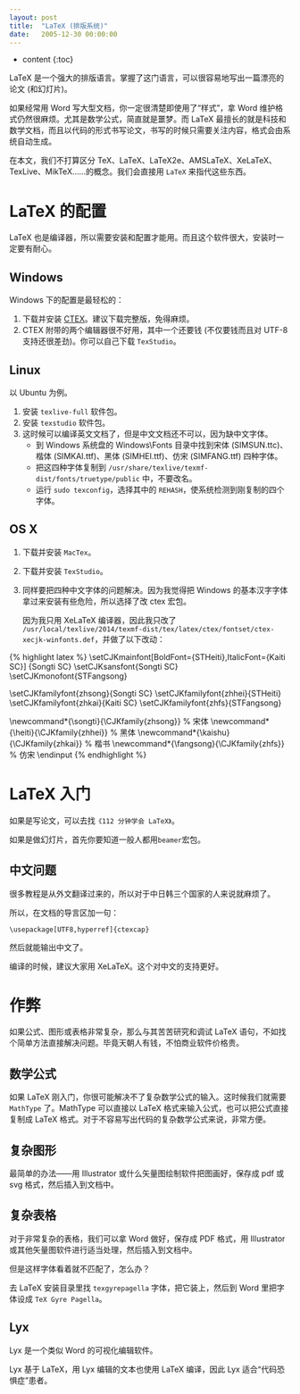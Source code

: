 ```yaml
---
layout: post
title:  "LaTeX (排版系统)"
date:   2005-12-30 00:00:00
---
```

* content
{:toc}

LaTeX 是一个强大的排版语言。掌握了这门语言，可以很容易地写出一篇漂亮的论文 (和幻灯片)。

如果经常用 Word 写大型文档，你一定很清楚即使用了“样式”，拿 Word 维护格式仍然很麻烦。尤其是数学公式，简直就是噩梦。而 LaTeX 最擅长的就是科技和数学文档，而且以代码的形式书写论文，书写的时候只需要关注内容，格式会由系统自动生成。

在本文，我们不打算区分 TeX、LaTeX、LaTeX2e、AMSLaTeX、XeLaTeX、TexLive、MikTeX……的概念。我们会直接用 `LaTeX` 来指代这些东西。

# LaTeX 的配置

LaTeX 也是编译器，所以需要安装和配置才能用。而且这个软件很大，安装时一定要有耐心。

## Windows

Windows 下的配置是最轻松的：

1. 下载并安装 [CTEX](http://www.ctex.org/CTeXDownload)。建议下载完整版，免得麻烦。
2. CTEX 附带的两个编辑器很不好用，其中一个还要钱 (不仅要钱而且对 UTF-8 支持还很差劲)。你可以自己下载 `TexStudio`。

## Linux

以 Ubuntu 为例。

1. 安装 `texlive-full` 软件包。
2. 安装 `texstudio` 软件包。
3. 这时候可以编译英文文档了，但是中文文档还不可以，因为缺中文字体。
	* 到 Windows 系统盘的 Windows\Fonts 目录中找到宋体 (SIMSUN.ttc)、楷体 (SIMKAI.ttf)、黑体 (SIMHEI.ttf)、仿宋 (SIMFANG.ttf) 四种字体。
	* 把这四种字体复制到 `/usr/share/texlive/texmf-dist/fonts/truetype/public` 中，不要改名。
	* 运行 `sudo texconfig`，选择其中的 `REHASH`，使系统检测到刚复制的四个字体。

## OS X

1. 下载并安装 `MacTex`。
2. 下载并安装 `TexStudio`。
3. 同样要把四种中文字体的问题解决。因为我觉得把 Windows 的基本汉字字体拿过来安装有些危险，所以选择了改 ctex 宏包。

   因为我只用 XeLaTeX 编译器，因此我只改了 `/usr/local/texlive/2014/texmf-dist/tex/latex/ctex/fontset/ctex-xecjk-winfonts.def`，并做了以下改动：

{% highlight latex %}
\setCJKmainfont[BoldFont={STHeiti},ItalicFont={Kaiti SC}]
  {Songti SC}
\setCJKsansfont{Songti SC}
\setCJKmonofont{STFangsong}

\setCJKfamilyfont{zhsong}{Songti SC}
\setCJKfamilyfont{zhhei}{STHeiti}
\setCJKfamilyfont{zhkai}{Kaiti SC}
\setCJKfamilyfont{zhfs}{STFangsong}

\newcommand*{\songti}{\CJKfamily{zhsong}} % 宋体
\newcommand*{\heiti}{\CJKfamily{zhhei}}   % 黑体
\newcommand*{\kaishu}{\CJKfamily{zhkai}}  % 楷书
\newcommand*{\fangsong}{\CJKfamily{zhfs}} % 仿宋
\endinput
{% endhighlight %}



# LaTeX 入门

如果是写论文，可以去找`《112 分钟学会 LaTeX》`。

如果是做幻灯片，首先你要知道一般人都用`beamer`宏包。

## 中文问题

很多教程是从外文翻译过来的，所以对于中日韩三个国家的人来说就麻烦了。

所以，在文档的导言区加一句：

	\usepackage[UTF8,hyperref]{ctexcap}

然后就能输出中文了。

编译的时候，建议大家用 XeLaTeX。这个对中文的支持更好。

# 作弊

如果公式、图形或表格非常复杂，那么与其苦苦研究和调试 LaTeX 语句，不如找个简单方法直接解决问题。毕竟天朝人有钱，不怕商业软件价格贵。

## 数学公式

如果 LaTeX 刚入门，你很可能解决不了复杂数学公式的输入。这时候我们就需要 `MathType` 了。MathType 可以直接以 LaTeX 格式来输入公式，也可以把公式直接复制成 LaTeX 格式。对于不容易写出代码的复杂数学公式来说，非常方便。

## 复杂图形

最简单的办法——用 Illustrator 或什么矢量图绘制软件把图画好，保存成 pdf 或 svg 格式，然后插入到文档中。

## 复杂表格

对于非常复杂的表格，我们可以拿 Word 做好，保存成 PDF 格式，用 Illustrator 或其他矢量图软件进行适当处理，然后插入到文档中。

但是这样字体看着就不匹配了，怎么办？

去 LaTeX 安装目录里找 `texgyrepagella` 字体，把它装上，然后到 Word 里把字体设成 `TeX Gyre Pagella`。

## Lyx

Lyx 是一个类似 Word 的可视化编辑软件。

Lyx 基于 LaTeX，用 Lyx 编辑的文本也使用 LaTeX 编译，因此 Lyx 适合“代码恐惧症”患者。
